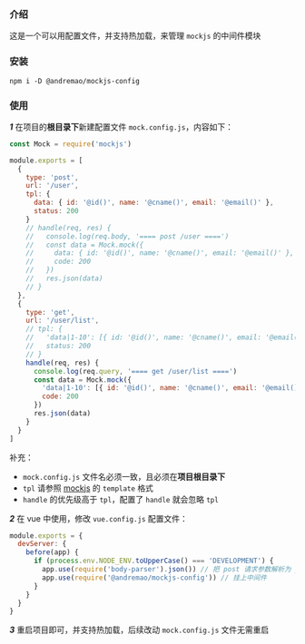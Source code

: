 ### 介绍

这是一个可以用配置文件，并支持热加载，来管理 `mockjs` 的中间件模块

### 安装

`npm i -D @andremao/mockjs-config`

### 使用

**_1_** 在项目的**根目录下**新建配置文件 `mock.config.js`，内容如下：

```javascript
const Mock = require('mockjs')

module.exports = [
  {
    type: 'post',
    url: '/user',
    tpl: {
      data: { id: '@id()', name: '@cname()', email: '@email()' },
      status: 200
    }
    // handle(req, res) {
    //   console.log(req.body, '==== post /user ====')
    //   const data = Mock.mock({
    //     data: { id: '@id()', name: '@cname()', email: '@email()' },
    //     code: 200
    //   })
    //   res.json(data)
    // }
  },
  {
    type: 'get',
    url: '/user/list',
    // tpl: {
    //   'data|1-10': [{ id: '@id()', name: '@cname()', email: '@email()' }],
    //   status: 200
    // }
    handle(req, res) {
      console.log(req.query, '==== get /user/list ====')
      const data = Mock.mock({
        'data|1-10': [{ id: '@id()', name: '@cname()', email: '@email()' }],
        code: 200
      })
      res.json(data)
    }
  }
]
```

补充：

- `mock.config.js` 文件名必须一致，且必须在**项目根目录下**
- `tpl` 请参照 [mockjs](http://mockjs.com/) 的 `template` 格式
- `handle` 的优先级高于 `tpl`，配置了 `handle` 就会忽略 `tpl`

**_2_** 在 vue 中使用，修改 `vue.config.js` 配置文件：

```javascript
module.exports = {
  devServer: {
    before(app) {
      if (process.env.NODE_ENV.toUpperCase() === 'DEVELOPMENT') {
        app.use(require('body-parser').json()) // 把 post 请求参数解析为 json 格式
        app.use(require('@andremao/mockjs-config')) // 挂上中间件
      }
    }
  }
}
```

**_3_** 重启项目即可，并支持热加载，后续改动 `mock.config.js` 文件无需重启
